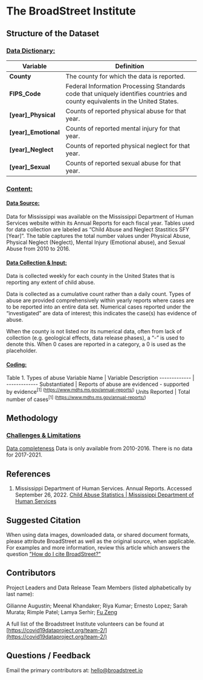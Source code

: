 # The BroadStreet Institute

## Structure of the Dataset

### <u>Data Dictionary:</u>

Variable | Definition
------------- | -------------
<strong>County</strong> | The county for which the data is reported. |
<strong>FIPS_Code</strong> | Federal Information Processing Standards code that uniquely identifies countries and county equivalents in the United States. |
<strong>[year]_Physical</strong> | Counts of reported physical abuse for that year. | 
<strong>[year]_Emotional</strong> | Counts of reported mental injury for that year. |
<strong>[year]_Neglect</strong> | Counts of reported physical neglect for that year. |
<strong>[year]_Sexual</strong> | Counts of reported sexual abuse for that year. |

### <u>Content:</u>

#### <u>Data Source:</u>
Data for Mississippi was available on the Mississippi Department of Human Services website within its Annual Reports for each fiscal year. Tables used for data collection are labeled as “Child Abuse and Neglect Stastitics SFY [Year]”. The table captures the total number values under Physical Abuse, Physical Neglect (Neglect), Mental Injury (Emotional abuse), and Sexual Abuse from 2010 to 2016.

#### <u>Data Collection & Input:</u>
Data is collected weekly for each county in the United States that is reporting any extent of child abuse.

Data is collected as a cumulative count rather than a daily count. Types of abuse are provided comprehensively within yearly reports where cases are to be reported into an entire data set. Numerical cases reported under the “investigated” are data of interest; this indicates the case(s) has evidence of abuse.

When the county is not listed nor its numerical data, often from lack of collection (e.g. geological effects, data release phases), a “-” is used to denote this. When 0 cases are reported in a category, a 0 is used as the placeholder.

#### <u>Coding:</u>
Table 1. Types of abuse
Variable Name  | Variable Description
------------- | ------------- 
Substantiated  | Reports of abuse are evidenced - supported by evidence<sup>[1] (https://www.mdhs.ms.gov/annual-reports/)</sup>
Units Reported  | Total number of cases<sup>[1] (https://www.mdhs.ms.gov/annual-reports/)</sup>


## Methodology
### <u>Challenges & Limitations</u>
<u>Data completeness</u>
Data is only available from 2010-2016. There is no data for 2017-2021.


## References

1.  Mississippi Department of Human Services. Annual Reports. Accessed September 26, 2022. [Child Abuse Statistics | Mississippi Department of Human Services](https://www.mdhs.ms.gov/annual-reports/)

## Suggested Citation
When using data images, downloaded data, or shared document formats, please attribute BroadStreet as well as the original source, when applicable. For examples and more information, review this article which answers the question  ["How do I cite BroadStreet?"](https://help.broadstreet.io/article/citations/)

## Contributors
Project Leaders and Data Release Team Members (listed alphabetically by last name):

Gilianne Augustin; Meenal Khandaker; Riya Kumar; Ernesto Lopez; Sarah Murata; Rimple Patel; Lamya Serhir; [Fu Zeng](https://www.linkedin.com/in/fuzeng/)

A full list of the Broadstreet Institute volunteers can be found at [https://covid19dataproject.org/team-2/](https://covid19dataproject.org/team-2/)

## Questions / Feedback
Email the primary contributors at: hello@broadstreet.io



